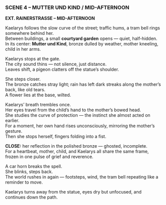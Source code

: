 ### **SCENE 4 – MUTTER UND KIND / MID-AFTERNOON**

**EXT. RAINERSTRASSE – MID-AFTERNOON**

Kaelarys follows the slow curve of the street; traffic hums, a tram bell rings somewhere behind her.  
Between buildings, a small **courtyard garden** opens — quiet, half-hidden.  
In its center: **Mutter und Kind**, bronze dulled by weather, mother kneeling, child in her arms.

Kaelarys stops at the gate.  
The city sound thins — not silence, just distance.  
Leaves shift, a pigeon clatters off the statue’s shoulder.

She steps closer.  
The bronze catches stray light; rain has left dark streaks along the mother’s back, like old tears.  
A flower lies at the base, wilted.

Kaelarys’ breath trembles once.  
Her eyes travel from the child’s hand to the mother’s bowed head.  
She studies the curve of protection — the instinct she almost acted on earlier.  
For a moment, her own hand rises unconsciously, mirroring the mother’s gesture.  
Then she stops herself, fingers folding into a fist.

**CLOSE:** her reflection in the polished bronze — ghosted, incomplete.  
For a heartbeat, mother, child, and Kaelarys all share the same frame, frozen in one pulse of grief and reverence.

A car horn breaks the spell.  
She blinks, steps back.  
The world rushes in again — footsteps, wind, the tram bell repeating like a reminder to move.

Kaelarys turns away from the statue, eyes dry but unfocused, and continues down the path.